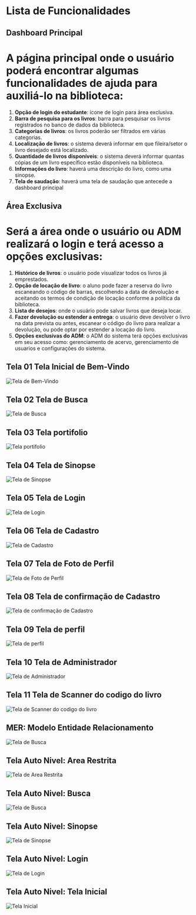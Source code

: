 

# Lista de Funcionalidades

## Dashboard Principal

# A página principal onde o usuário poderá encontrar algumas funcionalidades de ajuda para auxiliá-lo na biblioteca:

1. **Opção de login do estudante**: ícone de login para área exclusiva.
2. **Barra de pesquisa para os livros**: barra para pesquisar os livros registrados no banco de dados da biblioteca.
3. **Categorias de livros**: os livros poderão ser filtrados em várias categorias.
4. **Localização de livros**: o sistema deverá informar em que fileira/setor o livro desejado está localizado.
5. **Quantidade de livros disponíveis**: o sistema deverá informar quantas cópias de um livro específico estão disponíveis na biblioteca.
6. **Informações do livro**: haverá uma descrição do livro, como uma sinopse.
7. **Tela de saudação**: haverá uma tela de saudação que antecede a dashboard principal

## Área Exclusiva

# Será a área onde o usuário ou ADM realizará o login e terá acesso a opções exclusivas:

1. **Histórico de livros**: o usuário pode visualizar todos os livros já emprestados.
2. **Opção de locação de livro**: o aluno pode fazer a reserva do livro escaneando o código de barras, escolhendo a data de devolução e aceitando os termos de condição de locação conforme a política da biblioteca.
3. **Lista de desejos**: onde o usuário pode salvar livros que deseja locar.
4. **Fazer devolução ou estender a entrega**: o usuário deve devolver o livro na data prevista ou antes, escanear o código do livro para realizar a devolução, ou pode optar por estender a locação do livro.
5. **Opções exclusivas do ADM**: o ADM do sistema terá opções exclusivas em seu acesso como: gerenciamento de acervo, gerenciamento de usuarios e configurações do sistema.

## Tela 01 Tela Inicial de Bem-Vindo 
![Tela de Bem-Vindo](/Imagens/01.JPG) 


## Tela 02 Tela de Busca
![Tela de Busca](/Imagens/02.JPG) 

## Tela 03 Tela portifolio
![Tela portifolio](/Imagens/03.JPG) 

## Tela 04 Tela de Sinopse
![Tela de Sinopse](/Imagens/04.JPG) 

## Tela 05 Tela de Login
![Tela de Login ](/Imagens/05.JPG) 

## Tela 06 Tela de Cadastro
![Tela de Cadastro](/Imagens/06.JPG) 

## Tela 07 Tela de Foto de Perfil
![Tela de Foto de Perfil](/Imagens/07.JPG) 

## Tela 08 Tela de confirmação de Cadastro
![Tela de confirmação de Cadastro](/Imagens/08.JPG) 

## Tela 09 Tela de perfil
![Tela de perfil](/Imagens/09.JPG) 

## Tela 10 Tela de Administrador
![Tela de Administrador](/Imagens/10.JPG) 

## Tela 11 Tela de Scanner do codigo do livro
![Tela de Scanner do codigo do livro](/Imagens/11.JPG) 

## MER: Modelo Entidade Relacionamento 
![Tela de Busca](/Imagens/MER_bd_v1.0.png) 

## Tela Auto Nivel: Area Restrita
![Tela de Area Restrita](/Imagens/Area_restrita.png) 

## Tela Auto Nivel: Busca
![Tela de Busca](/Imagens/Busca.png) 

## Tela Auto Nivel: Sinopse
![Tela de Sinopse](/Imagens/Sinopse.png) 

## Tela Auto Nivel: Login
![Tela de Login](/Imagens/Tela_de_login.png) 

## Tela Auto Nivel: Tela Inicial
![Tela Inicial](/Imagens/Tela_inicial.png) 